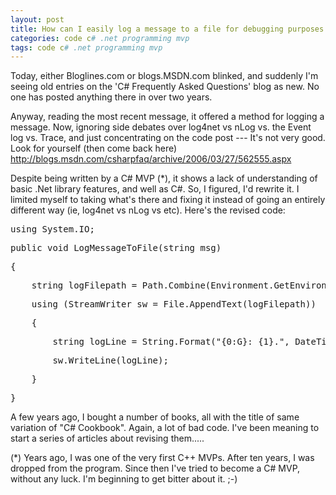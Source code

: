 ```yaml
---
layout: post
title: How can I easily log a message to a file for debugging purposes 
categories: code c# .net programming mvp
tags: code c# .net programming mvp
---
```


  <p>Today, either Bloglines.com or blogs.MSDN.com blinked, and suddenly I'm seeing old entries on the 'C# Frequently Asked Questions' blog as new.  No one has posted anything there in over two years. </p> <p>Anyway, reading the most recent message, it offered a method for logging a message.  Now, ignoring side debates over log4net vs nLog vs. the Event log vs. Trace, and just concentrating on the code post --- It's not very good.  Look for yourself (then come back here)  <a title="http://blogs.msdn.com/csharpfaq/archive/2006/03/27/562555.aspx" href="http://blogs.msdn.com/csharpfaq/archive/2006/03/27/562555.aspx">http://blogs.msdn.com/csharpfaq/archive/2006/03/27/562555.aspx</a></p> <p>Despite being written by a C# MVP (*), it shows a lack of understanding of basic .Net library features, and well as C#.  So, I figured, I'd rewrite it.  I limited myself to taking what's there and fixing it instead of going an entirely different way (ie, log4net vs nLog vs etc).  Here's the revised code:</p> <div class="csharpcode"><pre class="alt"><span class="kwrd">using</span> System.IO;</pre><pre class="alt"><span class="kwrd">public</span> <span class="kwrd">void</span> LogMessageToFile(<span class="kwrd">string</span> msg)</pre><pre>{</pre><pre class="alt">    <span class="kwrd">string</span> logFilepath = Path.Combine(Environment.GetEnvironmentVariable(<span class="str">"TEMP"</span>),<span class="str">"My Log File.txt"</span>);</pre><pre>    <span class="kwrd">using</span> (StreamWriter sw = File.AppendText(logFilepath))</pre><pre class="alt">    {</pre><pre>        <span class="kwrd">string</span> logLine = String.Format(<span class="str">"{0:G}: {1}."</span>, DateTime.Now, msg);</pre><pre class="alt">        sw.WriteLine(logLine);</pre><pre>    }</pre><pre class="alt">}</pre></div>
<p> </p>
<p>A few years ago, I bought a number of books, all with the title of same variation of "C# Cookbook".  Again, a lot of bad code.  I've been meaning to start a series of articles about revising them.....</p>
<p> </p>
<p>(*) Years ago, I was one of the very first C++ MVPs.  After ten years, I was dropped from the program.  Since then I've tried to become a C# MVP, without any luck. I'm beginning to get bitter about it.  ;-)</p>